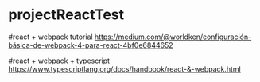 # projectReactTest

#react + webpack tutorial https://medium.com/@worldken/configuración-básica-de-webpack-4-para-react-4bf0e6844652

#react + webpack + typescript https://www.typescriptlang.org/docs/handbook/react-&-webpack.html